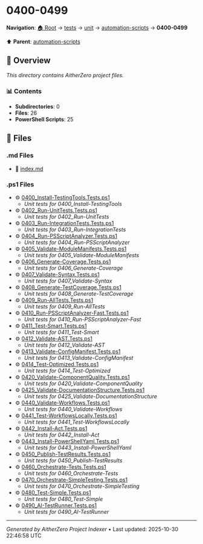 # 0400-0499

**Navigation**: [🏠 Root](../../../../index.md) → [tests](../../../index.md) → [unit](../../index.md) → [automation-scripts](../index.md) → **0400-0499**

⬆️ **Parent**: [automation-scripts](../index.md)

## 📖 Overview

*This directory contains AitherZero project files.*

### 📊 Contents

- **Subdirectories**: 0
- **Files**: 26
- **PowerShell Scripts**: 25

## 📄 Files

### .md Files

- 📝 [index.md](./index.md)

### .ps1 Files

- ⚙️ [0400_Install-TestingTools.Tests.ps1](./0400_Install-TestingTools.Tests.ps1)
  - *Unit tests for 0400_Install-TestingTools*
- ⚙️ [0402_Run-UnitTests.Tests.ps1](./0402_Run-UnitTests.Tests.ps1)
  - *Unit tests for 0402_Run-UnitTests*
- ⚙️ [0403_Run-IntegrationTests.Tests.ps1](./0403_Run-IntegrationTests.Tests.ps1)
  - *Unit tests for 0403_Run-IntegrationTests*
- ⚙️ [0404_Run-PSScriptAnalyzer.Tests.ps1](./0404_Run-PSScriptAnalyzer.Tests.ps1)
  - *Unit tests for 0404_Run-PSScriptAnalyzer*
- ⚙️ [0405_Validate-ModuleManifests.Tests.ps1](./0405_Validate-ModuleManifests.Tests.ps1)
  - *Unit tests for 0405_Validate-ModuleManifests*
- ⚙️ [0406_Generate-Coverage.Tests.ps1](./0406_Generate-Coverage.Tests.ps1)
  - *Unit tests for 0406_Generate-Coverage*
- ⚙️ [0407_Validate-Syntax.Tests.ps1](./0407_Validate-Syntax.Tests.ps1)
  - *Unit tests for 0407_Validate-Syntax*
- ⚙️ [0408_Generate-TestCoverage.Tests.ps1](./0408_Generate-TestCoverage.Tests.ps1)
  - *Unit tests for 0408_Generate-TestCoverage*
- ⚙️ [0409_Run-AllTests.Tests.ps1](./0409_Run-AllTests.Tests.ps1)
  - *Unit tests for 0409_Run-AllTests*
- ⚙️ [0410_Run-PSScriptAnalyzer-Fast.Tests.ps1](./0410_Run-PSScriptAnalyzer-Fast.Tests.ps1)
  - *Unit tests for 0410_Run-PSScriptAnalyzer-Fast*
- ⚙️ [0411_Test-Smart.Tests.ps1](./0411_Test-Smart.Tests.ps1)
  - *Unit tests for 0411_Test-Smart*
- ⚙️ [0412_Validate-AST.Tests.ps1](./0412_Validate-AST.Tests.ps1)
  - *Unit tests for 0412_Validate-AST*
- ⚙️ [0413_Validate-ConfigManifest.Tests.ps1](./0413_Validate-ConfigManifest.Tests.ps1)
  - *Unit tests for 0413_Validate-ConfigManifest*
- ⚙️ [0414_Test-Optimized.Tests.ps1](./0414_Test-Optimized.Tests.ps1)
  - *Unit tests for 0414_Test-Optimized*
- ⚙️ [0420_Validate-ComponentQuality.Tests.ps1](./0420_Validate-ComponentQuality.Tests.ps1)
  - *Unit tests for 0420_Validate-ComponentQuality*
- ⚙️ [0425_Validate-DocumentationStructure.Tests.ps1](./0425_Validate-DocumentationStructure.Tests.ps1)
  - *Unit tests for 0425_Validate-DocumentationStructure*
- ⚙️ [0440_Validate-Workflows.Tests.ps1](./0440_Validate-Workflows.Tests.ps1)
  - *Unit tests for 0440_Validate-Workflows*
- ⚙️ [0441_Test-WorkflowsLocally.Tests.ps1](./0441_Test-WorkflowsLocally.Tests.ps1)
  - *Unit tests for 0441_Test-WorkflowsLocally*
- ⚙️ [0442_Install-Act.Tests.ps1](./0442_Install-Act.Tests.ps1)
  - *Unit tests for 0442_Install-Act*
- ⚙️ [0443_Install-PowerShellYaml.Tests.ps1](./0443_Install-PowerShellYaml.Tests.ps1)
  - *Unit tests for 0443_Install-PowerShellYaml*
- ⚙️ [0450_Publish-TestResults.Tests.ps1](./0450_Publish-TestResults.Tests.ps1)
  - *Unit tests for 0450_Publish-TestResults*
- ⚙️ [0460_Orchestrate-Tests.Tests.ps1](./0460_Orchestrate-Tests.Tests.ps1)
  - *Unit tests for 0460_Orchestrate-Tests*
- ⚙️ [0470_Orchestrate-SimpleTesting.Tests.ps1](./0470_Orchestrate-SimpleTesting.Tests.ps1)
  - *Unit tests for 0470_Orchestrate-SimpleTesting*
- ⚙️ [0480_Test-Simple.Tests.ps1](./0480_Test-Simple.Tests.ps1)
  - *Unit tests for 0480_Test-Simple*
- ⚙️ [0490_AI-TestRunner.Tests.ps1](./0490_AI-TestRunner.Tests.ps1)
  - *Unit tests for 0490_AI-TestRunner*

---

*Generated by AitherZero Project Indexer* • Last updated: 2025-10-30 22:46:58 UTC

